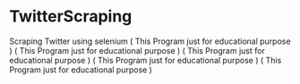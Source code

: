 # TwitterScraping
Scraping Twitter using selenium
( This Program just for educational purpose )
( This Program just for educational purpose )
( This Program just for educational purpose )
( This Program just for educational purpose )
( This Program just for educational purpose )
